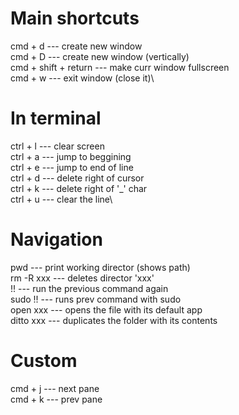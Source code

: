 # Main shortcuts

cmd + d --- create new window\
cmd + D --- create new window (vertically)\
cmd + shift + return --- make curr window fullscreen\
cmd + w --- exit window (close it)\

# In terminal
ctrl + l --- clear screen\
ctrl + a --- jump to beggining\
ctrl + e --- jump to end of line\
ctrl + d ---  delete right of cursor\
ctrl + k --- delete right of '_' char\
ctrl + u --- clear the line\

# Navigation
pwd --- print working director (shows path)\
rm -R xxx --- deletes director 'xxx'\
!! --- run the previous command again\
sudo !! --- runs prev command with sudo\
open xxx --- opens the file with its default app\
ditto xxx --- duplicates the folder with its contents

# Custom
cmd + j --- next pane\
cmd + k --- prev pane

